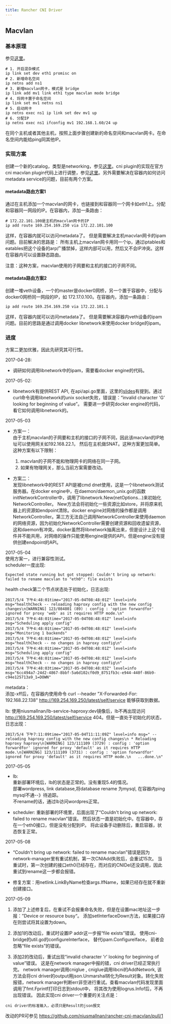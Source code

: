 ```yaml
---
title: Rancher CNI Driver
---
```

## Macvlan
### 基本原理
参见[这里](http://niusmallnan.com/2016/09/19/docker-cnm-practice/)。

```
# 1. 开启混杂模式
ip link set dev eth1 promisc on
# 2. 新增命名空间
ip netns add ns1
# 3. 新增macvlan网卡，模式是 bridge
ip link add mv1 link eth1 type macvlan mode bridge
# 4. 将网卡置于命名空间
ip link set mv1 netns ns1
# 5. 启动网卡
ip netns exec ns1 ip link set dev mv1 up
# 6. 分配IP
ip netns exec ns1 ifconfig mv1 192.168.1.60/24 up
```
在同个主机或者其他主机，按照上面步骤创建新的命名空间和macvlan网卡。在命名空间内能给ping同其他IP。

### 实现方案
创建一个新的catalog，类型是networking，参见[这里](https://github.com/zionwu/flatnet-catalog/tree/test/infra-templates/macvlan)。cni plugin的实现在官方cni macvlan plugin代码上进行调整，参见[这里](https://github.com/zionwu/rancher-cni-macvlan)。另外需要解决在容器内如何访问metadata service的问题，目前有两个方案。

#### metadata路由方案1
通过在主机添加一个macvlan的网卡，也链接到和容器同一个网卡如eth1上。分配和容器同一网段的IP。在容器内，添加一条路由：

```
# 172.22.101.100是主机的macvlan网卡的IP
ip add route 169.254.169.250 via 172.22.101.100
```
这样，在容器内就可以访问metadata了。 但是需要解决主机macvlan网卡的ipam问题。目前解决的思路是：
所有主机上macvlan网卡用同一个ip，通过iptables和eatables把这个设备的arp广播禁掉，这样内部可以用，然后又不会IP冲突。这样在容器内可以设置静态路由。    

注意：这种方案，macvlan使用的子网要和主机的接口的子网不同。

#### metadata路由方案2
创建一堆veth设备，一个的master是docker0网桥，另一个置于容器中，分配与docker0网桥同一网段的IP，如 172.17.0.100。在容器内，添加一条路由：
```
ip add route 169.254.169.250 via 172.22.101.1
```
这样，在容器内就可以访问metadata了。 但是需要解决容器内veth设备的ipam问题。目前的思路是通过调用docker libnetwork来使用docker bridge的ipam。

### 进度

方案二更加优雅，因此先研究其可行性。
       
2017-04-28:     

* 调研如何调用libnetwork中的ipam，需要看docker engine的代码。   
 
2017-05-02:    

* libnetwork有提供REST API, 在api/api.go里面，这里的[slides](http://7u2psl.com5.z0.glb.qiniucdn.com/dockercon/Networking%20Breakout.pdf)有提到。通过curl命令调用libnetwork的unix socket失败，错误是：“invalid character 'G' looking for beginning of value”。 需要进一步研究docker engine的代码，看它如何调用libnetwork的。     


2017-05-03  
        
* 方案一：    
由于主机macvlan的子网要和主机的接口的子网不同，因此该macvlan的IP地址可以使用网关如192.168.22.1， 然后在主机做SNAT。这种方案更加简单。这种方案有以下限制：
    1.  macvlan的子网不能和物理网卡的网络在同一子网。
    2.  如果有物理网关，那么当前方案需要改动。

* 方案二：   
发现libnetwork中的REST API是被cmd dnet使用，这是一个libnetwork测试服务器。在docker engine中，在daemon/daemon_unix.go的函数initNetworkController中，调用了libnetwork.New(netOptions...)来初始化NetworkController。 New方法会将初始化一些资源比如store，并将原来机器上的资源如endpoint清除。docker engine对网络的操作都是调用NetworkController。第三方无法自己调用NetworkController来使用daemon的网络资源，因为初始化NetworkController需要创建资源和回收遗留资源，这和daemon有冲突。docker虽然将libnetwork抽离出来，但是设计上这个组件并不能共用，对网络的操作只能使用engine提供的API，但是engine没有提供创建endpoint的API。     

2017-05-04    
使用方案一，进行兼容性测试。    
scheduler一度出现: 

```
Expected state running but got stopped: Couldn't bring up network: failed to rename macvlan to "eth0": file exists
```

health check第二个节点状态处于初始化，日志出现: 

```
2017/5/4 下午4:48:01time="2017-05-04T08:48:01Z" level=info msg="healthCheck -- reloading haproxy config with the new config changes\n[WARNING] 123/084801 (89) : config : 'option forwardfor' ignored for proxy 'web' as it requires HTTP mode.\n"
2017/5/4 下午4:48:01time="2017-05-04T08:48:01Z" level=info msg="Scheduling apply config"
2017/5/4 下午4:48:01time="2017-05-04T08:48:01Z" level=info msg="Monitoring 1 backends"
2017/5/4 下午4:48:01time="2017-05-04T08:48:01Z" level=info msg="healthCheck -- no changes in haproxy config\n"
2017/5/4 下午4:48:01time="2017-05-04T08:48:01Z" level=info msg="Scheduling apply config"
2017/5/4 下午4:48:01time="2017-05-04T08:48:01Z" level=info msg="healthCheck -- no changes in haproxy config\n"
2017/5/4 下午4:48:03time="2017-05-04T08:48:03Z" level=info msg="6cc494a7-24d2-4867-8bbf-5a6d102cf0d9_8751fb3c-e944-440f-86b9-c94e125713a9_1=DOWN"
```

metadata：    
添加-xff后，在容器内使用命令 curl  --header "X-Forwarded-For: 192.168.22.138" http://169.254.169.250/latest/self/service 能够获取到数据。     

lb:
使用niusmallnan/lb-service-haproxy:dev镜像后，lb不再出现访问 http://169.254.169.250/latest/self/service 404。但是一直处于初始化的状态，日志出现：

```
2017/5/4 下午7:11:09time="2017-05-04T11:11:09Z" level=info msg=" -- reloading haproxy config with the new config changes\n * Reloading haproxy haproxy\n[WARNING] 123/111109 (3729) : config : 'option forwardfor' ignored for proxy 'default' as it requires HTTP mode.\n[WARNING] 123/111109 (3731) : config : 'option forwardfor' ignored for proxy 'default' as it requires HTTP mode.\n   ...done.\n"
```

2017-05-05        

* lb:   
重新部署环境后，lb的状态是正常的。没有重现5.4的情况。         
部署wordpress, link database,将database rename 为mysql, 在容器内ping mysql不通--》待追踪。        
不rename的话，通过lb访问wordpres正常。 

* scheduler:
重新部署的环境里，后面出现了“Couldn't bring up network: failed to rename macvlan”错误。 然后状态一直是初始化中。在容器中，存在一个eth0接口，但是没有分配到IP。 将此设备手动删除后，重启容器，状态恢复正常。  

2017-05-08   
   
* “Couldn't bring up network: failed to rename macvlan”错误是因为network-manager里有重试机制，第一次CNIAdd失败后，会重试15次。 当重试时，第一次创建的接口eth0已经存在，而对应的CNIDel还没调用，因此重试到rename这一步都会报错。 

* 修复方案：用netlink.LinkByName检查args.IfName，如果已经存在就不重新创建接口。

2017-05-09      

1. 添加了上述修复后，在重试不会报重命名失败，但是在设置mac地址这一步报：”Device or resource busy“。 添加setInterfaceDown方法，如果接口存在则尝试将其设置为down。    

2. 添加1的改动后，重试时设置IP addr这一步报“file exists”错误。 使用cni-bridge的util.go的configureInterface， 替代ipam.ConfigureIface， 前者会忽略“file exists”的错误。    
   
3. 添加2的改动后，重试出现“invalid character 'r' looking for beginning of value”错误。 这是在network manager中报的错，cni driver已经正常执行完。 network manager调用cniglue , cniglue调用libcni的AddNetwork, 该方法会将cni driver的output用json.Unmarshal转化为Result对象。转化失败报错，network manager判断err非空进行重试。查看macvlan代码发现里面调用了fmt.Fprintf打印日志到stdout中， 将其改为使用logrus.Infof后，不再出现错误。 因此实现cni driver一个重要的关注点是：

```
cni driver的标准输入，必须只是Result的json报文
```

改动的PR可参见 https://github.com/niusmallnan/rancher-cni-macvlan/pull/1

